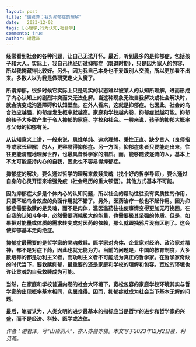 ```yaml
---
layout: post
title: "谢君泽：我对抑郁症的理解"
date:   2023-12-02
tags: [心理学,行为认知,社会学]
comments: true
author: 谢君泽
---
```


**经常看到社会的各种问题，让自己无法开怀。最近，听到最多的是抑郁症，包括孩子和大人。实际上，我自己也经历过抑郁症（隐退时期），只是因为家人的包容，所以我掩藏得比较好。另外，因为我自己本身也不爱跟别人交流，所以更加看不出来。多数人以为我是做研究走火入魔了。**

**所谓抑郁，很多时候它实际上只是现实的状态难以被某人的认知所理解，进而形成了内心认知上的剧烈冲突而又无法化解。当这种现象无法自我解决或社会解决时，就会演变成沟通障碍和认知壁垒。在外人看来，这就是抑郁症。也因此，社会的乌合效应越强，抑郁症发生概率就越高。家庭和学校越内卷，抑郁症就越可能。抑郁的孩子大多数产生于令人抑郁的家庭、学校和社会。一般来说，孩子的抑郁大概率与父母的抑郁有关。**

**从认知意义上讲，一般来说，思维单纯、追求理想、秉性正直、缺少贵人（良师指导或家长理解）的人，更容易得抑郁症。另一方面，抑郁症患者只要能走出来，往往更能清醒地理解世界，也最具备科学家的潜质。而，能够随波逐流的人，基本上不太可能坚持内心的自我，因此也不容易得抑郁症。**

**抑郁症的解决，要么通过哲学的理解来救赎灵魂（找个好的哲学导师），要么通过自身的心灵开悟来增强免疫（社会经历的重大顿悟）。其他方式基本不可能。**

**因为抑郁症大多是个体内心的认知问题，所以社会的帮助往往没有实质性的作用，只要不起乌合效应的负面作用就不错了。另外，医药治疗一般也不起作用。因为抑郁症需要救赎的是灵魂，而不是肉体，滥医滥药往往使事情变得更加无可挽回。在自我的认知斗争中，必然需要消耗极大的能量，也需要极其坚强的体质。但是，如果把对能量或体质的需求转变成对医药的依赖，那么就跟抽鸦片没有区别了。这会使抑郁基本走向绝症。**

**抑郁症最需要的是哲学家的灵魂救赎。医学家对肉体、企业家对经济、政治家对精神，都不是对症下药，因此也就无能为力。当前的问题是，中国的教育制度，大多数培养的都是功利主义者，而功利主义者不可能成为真正的哲学家。在哲学家奇缺的时代当下，要救赎抑郁，最重要的还是家庭和学校的理解和包容。宽松的环境也许让灵魂的自我救赎成为可能。**

**当然，在家庭和学校普遍内卷的社会大环境下，宽松包容的家庭学校环境其实与哲学家的出现概率基本相同，实属难得。因而，抑郁症就成为社会当下基本无解的问题。**

**最后，笔者认为，人类文明的进步最基本的指标应当是哲学的进步和哲学家的兴盛，而不是经济、科技、医学或法律。**



*作者：谢君泽，号“山顶洞人”，亦人亦兽亦佛。本文写于2023年12月2日晨，利见斋。*